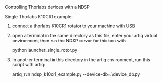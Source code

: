 Controlling Thorlabs devices with a NDSP

Single Thorlabs K10CR1 example:

1. connect a thorlabs K10CR1 rotator to your machine with USB

2. open a terminal in the same directory as this file, 
enter your artiq virtual environment, then run the 
NDSP server for this test with

    python launcher_single_rotor.py

3. In another terminal in this directory in the artiq environment,
run this script with artiq:

    artiq_run ndsp_k10cr1_example.py --device-db=.\device_db.py